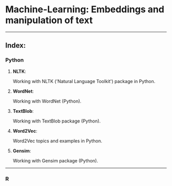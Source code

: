 # Machine-Learning: Embeddings and manipulation of text 

***

## **Index:**

### Python

1. **NLTK**:

    Working with NLTK ('Natural Language Toolkit') package in Python.

2. **WordNet**:

    Working with WordNet (Python).

3. **TextBlob**:

    Working with TextBlob package (Python).

4. **Word2Vec**:

    Word2Vec topics and examples in Python.

5. **Gensim**:

    Working with Gensim package (Python).

***

### R
